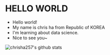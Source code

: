 # HELLO WORLD

 - Hello world!
 - My name is chris ha from Republic of KOREA
 - I'm learning about data science.
 - Nice to see you~

![chrisha257's github stats](https://github-readme-stats.vercel.app/api?username=chrisha257&show_icons=true&theme=tokyonight)
